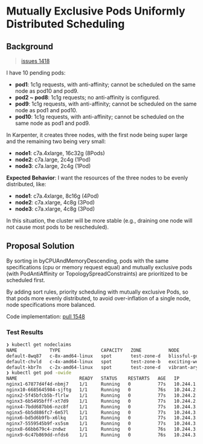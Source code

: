 # Mutually Exclusive Pods Uniformly Distributed Scheduling

## Background

> [issues 1418](https://github.com/kubernetes-sigs/karpenter/issues/1418)

I have 10 pending pods:

- **pod1**: 1c1g requests, with anti-affinity; cannot be scheduled on the same node as pod10 and pod9.
- **pod2 ~ pod8**: 1c1g requests; no anti-affinity is configured.
- **pod9**: 1c1g requests, with anti-affinity; cannot be scheduled on the same node as pod1 and pod10.
- **pod10**: 1c1g requests, with anti-affinity; cannot be scheduled on the same node as pod1 and pod9.

In Karpenter, it creates three nodes, with the first node being super large and the remaining two being very small:

- **node1**: c7a.4xlarge, 16c32g (8Pods)
- **node2**: c7a.large, 2c4g (1Pod)
- **node3**: c7a.large, 2c4g (1Pod)

**Expected Behavior**:
I want the resources of the three nodes to be evenly distributed, like:

- **node1**: c7a.4xlarge, 8c16g (4Pod)
- **node2**: c7a.xlarge, 4c8g (3Pod)
- **node3**: c7a.xlarge, 4c8g (3Pod)

In this situation, the cluster will be more stable (e.g., draining one node will not cause most pods to be rescheduled).

## Proposal Solution

By sorting in byCPUAndMemoryDescending, pods with the same specifications (cpu or memory request equal) and mutually exclusive pods (with PodAntiAffinity or TopologySpreadConstraints) are prioritized to be scheduled first.

By adding sort rules, priority scheduling with mutually exclusive Pods, so that pods more evenly distributed, to avoid over-inflation of a single node, node specifications more balanced.

Code implementation: [pull 1548](https://github.com/kubernetes-sigs/karpenter/pull/1548)

### Test Results

```bash
❯ kubectl get nodeclaims
NAME            TYPE               CAPACITY   ZONE          NODE                             READY   AGE
default-8wq87   c-8x-amd64-linux   spot       test-zone-d   blissful-goldwasser-3014441860   True    67s
default-chvld   c-4x-amd64-linux   spot       test-zone-b   exciting-wescoff-4170611030      True    67s
default-kbr7n   c-2x-amd64-linux   spot       test-zone-d   vibrant-aryabhata-969189106      True    67s
❯ kubectl get pod -owide
NAME                       READY   STATUS    RESTARTS   AGE   IP           NODE                             NOMINATED NODE   READINESS GATES
nginx1-67877d4f4d-nbmj7    1/1     Running   0          77s   10.244.1.0   vibrant-aryabhata-969189106      <none>           <none>
nginx10-6685645984-sjftg   1/1     Running   0          76s   10.244.2.2   exciting-wescoff-4170611030      <none>           <none>
nginx2-5f45bfcb5b-flrlw    1/1     Running   0          77s   10.244.2.0   exciting-wescoff-4170611030      <none>           <none>
nginx3-6b5495bfff-xt7d9    1/1     Running   0          77s   10.244.2.1   exciting-wescoff-4170611030      <none>           <none>
nginx4-7bdd687bb6-nzc8f    1/1     Running   0          77s   10.244.3.5   blissful-goldwasser-3014441860   <none>           <none>
nginx5-6b5d886fc7-6m57l    1/1     Running   0          77s   10.244.3.0   blissful-goldwasser-3014441860   <none>           <none>
nginx6-bd5d6b9fb-x6lkq     1/1     Running   0          77s   10.244.3.2   blissful-goldwasser-3014441860   <none>           <none>
nginx7-5559545b9f-xs5sm    1/1     Running   0          77s   10.244.3.4   blissful-goldwasser-3014441860   <none>           <none>
nginx8-66bb679c4-zndwz     1/1     Running   0          76s   10.244.3.1   blissful-goldwasser-3014441860   <none>           <none>
nginx9-6c47b869dd-nfds6    1/1     Running   0          76s   10.244.3.3   blissful-goldwasser-3014441860   <none>           <none>
```
